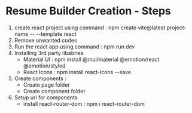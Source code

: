 # Resume Builder Creation - Steps

1. create react project using command : npm create vite@latest project-name -- --template react
2. Remove unwanted codes
3. Run the react app  using command : npm run dev
4. Installing 3rd party libabries 
    - Material UI : npm install @mui/material @emotion/react @emotion/styled
    - React Icons : npm install react-icons --save
5. Create components :
    - Create page folder 
    - Create component folder 
6. Setup url for components
    - install react-router-dom : npm i react-router-dom
